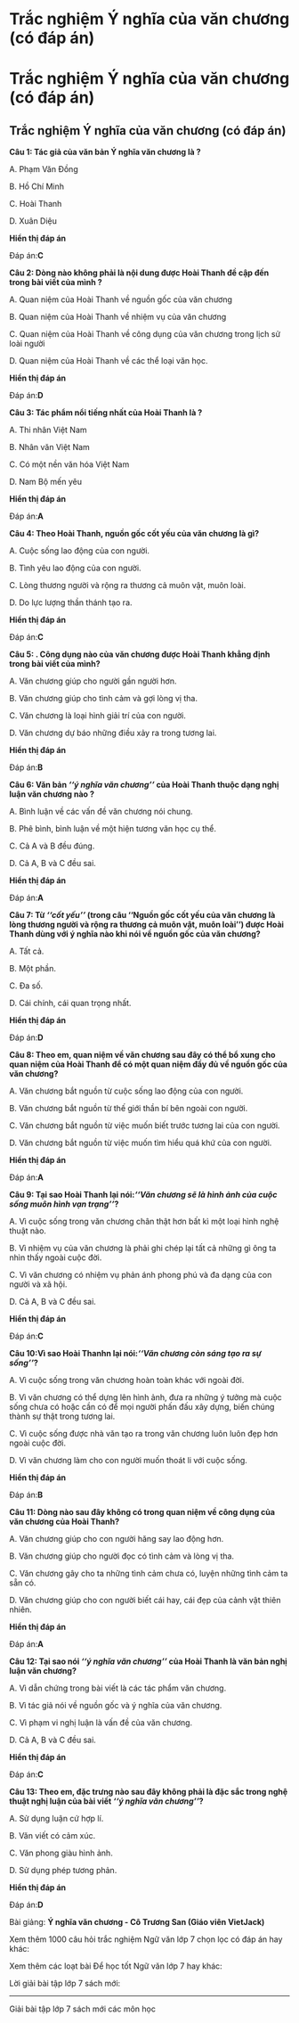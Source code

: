 # Trắc nghiệm Ý nghĩa của văn chương (có đáp án)

# Trắc nghiệm Ý nghĩa của văn chương (có đáp án)

## Trắc nghiệm Ý nghĩa của văn chương (có đáp án)

**Câu 1: Tác giả của văn bản Ý nghĩa văn chương là ?**

A. Phạm Văn Đồng

B. Hồ Chí Minh

C. Hoài Thanh

D. Xuân Diệu

**Hiển thị đáp án**

Đáp án:**C**

**Câu 2: Dòng nào không phải là nội dung được Hoài Thanh đề cập đến trong bài viết của mình ?**

A. Quan niệm của Hoài Thanh về nguồn gốc của văn chương

B. Quan niệm của Hoài Thanh về nhiệm vụ của văn chương

C. Quan niệm của Hoài Thanh về công dụng của văn chương trong lịch sử loài người

D. Quan niệm của Hoài Thanh về các thể loại văn học.

**Hiển thị đáp án**

Đáp án:**D**

**Câu 3: Tác phẩm nổi tiếng nhất của Hoài Thanh là ?**

A. Thi nhân Việt Nam 

B. Nhân văn Việt Nam 

C. Có một nền văn hóa Việt Nam 

D. Nam Bộ mến yêu 

**Hiển thị đáp án**

Đáp án:**A**

**Câu 4: Theo Hoài Thanh, nguồn gốc cốt yếu của văn chương là gì?**

A. Cuộc sống lao động của con người.

B. Tình yêu lao động của con người.

C. Lòng thương người và rộng ra thương cả muôn vật, muôn loài.

D. Do lực lượng thần thánh tạo ra.

**Hiển thị đáp án**

Đáp án:**C**

**Câu 5: . Công dụng nào của văn chương được Hoài Thanh khẳng định trong bài viết của mình?**

A. Văn chương giúp cho người gần người hơn.

B. Văn chương giúp cho tình cảm và gợi lòng vị tha.

C. Văn chương là loại hình giải trí của con người.

D. Văn chương dự báo những điều xảy ra trong tương lai.

**Hiển thị đáp án**

Đáp án:**B**

**Câu 6: Văn bản _‘‘ý nghĩa văn chương’’_ của Hoài Thanh thuộc dạng nghị luận văn chương nào ?**

A. Bình luận về các vấn đề văn chương nói chung.

B. Phê bình, bình luận về một hiện tương văn học cụ thể.

C. Cả A và B đều đúng.

D. Cả A, B và C đều sai.

**Hiển thị đáp án**

Đáp án:**A**

**Câu 7: Từ _‘‘cốt yếu’’_ (trong câu ‘‘Nguồn gốc cốt yếu của văn chương là lòng thương người và rộng ra thương cả muôn vật, muôn loài’’) được Hoài Thanh dùng với ý nghĩa nào khi nói về nguồn gốc của văn chương?**

A. Tất cả.

B. Một phần.

C. Đa số.

D. Cái chính, cái quan trọng nhất.

**Hiển thị đáp án**

Đáp án:**D**

**Câu 8: Theo em, quan niệm về văn chương sau đây có thể bổ xung cho quan niệm của Hoài Thanh để có một quan niệm đầy đủ về nguồn gốc của văn chương?**

A. Văn chương bắt nguồn từ cuộc sống lao động của con người.

B. Văn chương bắt nguồn từ thế giới thần bí bên ngoài con người.

C. Văn chương bắt nguồn từ việc muốn biết trước tương lai của con người.

D. Văn chương bắt nguồn từ việc muốn tìm hiểu quá khứ của con người.

**Hiển thị đáp án**

Đáp án:**A**

**Câu 9: Tại sao Hoài Thanh lại nói:_‘‘Văn chương sẽ là hình ảnh của cuộc sống muôn hình vạn trạng’’_?**

A. Vì cuộc sống trong văn chương chân thật hơn bất kì một loại hình nghệ thuật nào.

B. Vì nhiệm vụ của văn chương là phải ghi chép lại tất cả những gì ông ta nhìn thấy ngoài cuộc đời.

C. Vì văn chương có nhiệm vụ phản ánh phong phú và đa dạng của con người và xã hội.

D. Cả A, B và C đều sai.

**Hiển thị đáp án**

Đáp án:**C**

**Câu 10:Vì sao Hoài Thanhn lại nói:_‘‘Văn chương còn sáng tạo ra sự sống’’_?**

A. Vì cuộc sống trong văn chương hoàn toàn khác với ngoài đời.

B. Vì văn chương có thể dựng lên hình ảnh, đưa ra những ý tưởng mà cuộc sống chưa có hoặc cần có để mọi người phấn đấu xây dựng, biến chúng thành sự thật trong tương lai.

C. Vì cuộc sống được nhà văn tạo ra trong văn chương luôn luôn đẹp hơn ngoài cuộc đời.

D. Vì văn chương làm cho con người muốn thoát li với cuộc sống.

**Hiển thị đáp án**

Đáp án:**B**

**Câu 11: Dòng nào sau đây không có trong quan niệm về công dụng của văn chương của Hoài Thanh?**

A. Văn chương giúp cho con người hăng say lao động hơn.

B. Văn chương giúp cho người đọc có tình cảm và lòng vị tha.

C. Văn chương gây cho ta những tình cảm chưa có, luyện những tình cảm ta sẵn có.

D. Văn chương giúp cho con người biết cái hay, cái đẹp của cảnh vật thiên nhiên.

**Hiển thị đáp án**

Đáp án:**A**

**Câu 12: Tại sao nói _‘‘ý nghĩa văn chương’’_ của Hoài Thanh là văn bản nghị luận văn chương?**

A. Vì dẫn chứng trong bài viết là các tác phẩm văn chương.

B. Vì tác giả nói về nguồn gốc và ý nghĩa của văn chương.

C. Vì phạm vi nghị luận là vấn đề của văn chương.

D. Cả A, B và C đều sai.

**Hiển thị đáp án**

Đáp án:**C**

**Câu 13: Theo em, đặc trưng nào sau đây không phải là đặc sắc trong nghệ thuật nghị luận của bài viết _‘‘ý nghĩa văn chương’’_?**

A. Sử dụng luận cứ hợp lí.

B. Văn viết có cảm xúc.

C. Văn phong giàu hình ảnh.

D. Sử dụng phép tương phản.

**Hiển thị đáp án**

Đáp án:**D**

Bài giảng: **Ý nghĩa văn chương - Cô Trương San (Giáo viên VietJack)**

Xem thêm 1000 câu hỏi trắc nghiệm Ngữ văn lớp 7 chọn lọc có đáp án hay khác:

Xem thêm các loạt bài Để học tốt Ngữ văn lớp 7 hay khác:

Lời giải bài tập lớp 7 sách mới:

* * *

Giải bài tập lớp 7 sách mới các môn học
